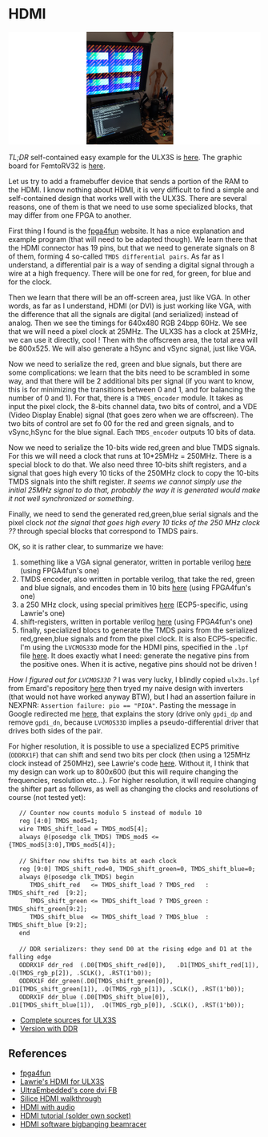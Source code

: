 HDMI
====

![](Images/HDMI.jpg)

_TL;DR_ self-contained easy example for the ULX3S is 
[here](https://github.com/BrunoLevy/learn-fpga/tree/master/Basic/ULX3S_hdmi).
The graphic board for FemtoRV32 is 
[here](https://github.com/BrunoLevy/learn-fpga/blob/master/FemtoRV/RTL/DEVICES/FGA.v).

Let us try to add a framebuffer device that sends a portion of the RAM
to the HDMI. I know nothing about HDMI, it is very difficult to find a
simple and self-contained design that works well with the ULX3S. There
are several reasons, one of them is that we need to use some specialized
blocks, that may differ from one FPGA to another. 

First thing I found is the [fpga4fun](https://www.fpga4fun.com/HDMI.html)
website. It has a nice explanation and example program (that will need
to be adapted though). We learn there that the HDMI connector has 19
pins, but that we need to generate signals on 8 of them, forming 4
so-called `TMDS differential pairs`. As far as I understand, a
differential pair is a way of sending a digital signal through a wire
at a high frequency. There will be one for red, for green, for blue and
for the clock. 

Then we learn that there will be an off-screen area, just like VGA. In
other words, as far as I understand, HDMI (or DVI) is just working like VGA, with
the difference that all the signals are digital (and serialized) instead
of analog. Then we see the timings for 640x480 RGB 24bpp 60Hz. We see
that we will need a pixel clock at 25MHz. The ULX3S has a clock at
25MHz, we can use it directly, cool ! Then with the offscreen area, the 
total area will be 800x525. We will also generate a hSync and vSync
signal, just like VGA.

Now we need to serialize the red, green and blue signals, but there are
some complications: we learn that the bits need to be scrambled in
some way, and that there will be 2 additional bits per signal
(if you want to know, this is for minimizing the transitions between
0 and 1, and for balancing the number of 0 and 1). For that,
there is a `TMDS_encoder` module. It takes as input the pixel clock,
the 8-bits channel data, two bits of control, and a VDE (Video Display
Enable) signal (that goes zero when we are offscreen). The two bits of
control are set fo 00 for the red and green signals, and to vSync,hSync
for the blue signal. Each `TMDS_encoder` outputs 10 bits of data.

Now we need to serialize the 10-bits wide red,green and blue TMDS
signals. For this we will need a clock that runs at 10*25MHz = 250MHz.
There is a special block to do that.
We also need three 10-bits shift registers, and a signal that goes high
every 10 ticks of the 250MHz clock to copy the 10-bits TMDS signals into
the shift register. _It seems we cannot simply use the initial 25MHz signal
to do that, probably the way it is generated would make it not well
synchronized or something_.

Finally, we need to send the generated red,green,blue serial signals and
the pixel clock _not the signal that goes high every 10 ticks of the
250 MHz clock ??_ through special blocks that correspond to TMDS pairs.

OK, so it is rather clear, to summarize we have:
 1) something like a VGA signal generator, written in portable verilog 
     [here](https://github.com/BrunoLevy/learn-fpga/blob/master/Basic/ULX3S_hdmi/HDMI_test.v)
     (using FPGA4fun's one)
 2) TMDS encoder, also written in portable verilog, that take the red, green and blue signals, and encodes them in 10 bits
     [here](https://github.com/BrunoLevy/learn-fpga/blob/master/Basic/ULX3S_hdmi/TMDS_encoder.v)
     (using FPGA4fun's one)
 3) a 250 MHz clock, using special primitives
     [here](https://github.com/BrunoLevy/learn-fpga/blob/master/Basic/ULX3S_hdmi/HDMI_clock.v)
     (ECP5-specific, using Lawrie's one)
 4) shift-registers, written in portable verilog
     [here](https://github.com/BrunoLevy/learn-fpga/blob/master/Basic/ULX3S_hdmi/HDMI_test.v)
     (using FPGA4fun's one)      
 5) finally, specialized blocs to generate the TMDS pairs from the
    serialized red,green,blue signals and from the pixel clock. It is
    also ECP5-specific. I'm using the `LVCMOS33D` mode for the HDMI
    pins, specified in the `.lpf` file
    [here](https://github.com/BrunoLevy/learn-fpga/blob/master/Basic/ULX3S_hdmi/ulx3s.lpf).
    It does exactly what I need:
    generate the negative pins from the positive ones. When it is
    active, negative pins should not be driven ! 
    
_How I figured out for `LVCMOS33D` ?_ I was very lucky, I blindly
copied `ulx3s.lpf` from Emard's repository [here](https://github.com/emard/ulx3s/blob/master/doc/constraints/ulx3s_v20.lpf)
then tryed my naive design with inverters (that would not have worked anyway BTW),
but I had an assertion failure in NEXPNR: `Assertion failure: pio == "PIOA"`. 
Pasting the message in Google redirected me [here](https://github.com/YosysHQ/nextpnr/issues/544),
that explains the story (drive only `gpdi_dp` and remove `gpdi_dn`,
because `LVCMOS33D` implies a pseudo-differential driver that drives both
sides of the pair.
  
  
For higher resolution, it is possible to use a specialized ECP5
primitive (`ODDRX1F`) that can shift and send two bits per clock (then using a
125MHz clock instead of 250MHz), see Lawrie's code
[here](https://github.com/lawrie/ulx3s_examples/blob/master/hdmi/fake_differential.v).
Without it, I think that my design can work up to 800x600 (but this will require
changing the frequencies, resolution etc...). For higher resolution,
it will require changing the shifter part as follows, as well as
changing the clocks and resolutions of course (not tested yet):
```
   // Counter now counts modulo 5 instead of modulo 10
   reg [4:0] TMDS_mod5=1;
   wire TMDS_shift_load = TMDS_mod5[4];
   always @(posedge clk_TMDS) TMDS_mod5 <= {TMDS_mod5[3:0],TMDS_mod5[4]};
   
   // Shifter now shifts two bits at each clock
   reg [9:0] TMDS_shift_red=0, TMDS_shift_green=0, TMDS_shift_blue=0;
   always @(posedge clk_TMDS) begin
      TMDS_shift_red   <= TMDS_shift_load ? TMDS_red   : TMDS_shift_red  [9:2];
      TMDS_shift_green <= TMDS_shift_load ? TMDS_green : TMDS_shift_green[9:2];
      TMDS_shift_blue  <= TMDS_shift_load ? TMDS_blue  : TMDS_shift_blue [9:2];
   end
   
   // DDR serializers: they send D0 at the rising edge and D1 at the falling edge
   ODDRX1F ddr_red  (.D0[TMDS_shift_red[0]),   .D1[TMDS_shift_red[1]),   .Q(TMDS_rgb_p[2]), .SCLK(), .RST(1'b0));
   ODDRX1F ddr_green(.D0[TMDS_shift_green[0]), .D1[TMDS_shift_green[1]), .Q(TMDS_rgb_p[1]), .SCLK(), .RST(1'b0));
   ODDRX1F ddr_blue (.D0[TMDS_shift_blue[0]),  .D1[TMDS_shift_blue[1]),  .Q(TMDS_rgb_p[0]), .SCLK(), .RST(1'b0));   

```

- [Complete sources for ULX3S](https://github.com/BrunoLevy/learn-fpga/tree/master/Basic/ULX3S_hdmi)
- [Version with DDR](https://github.com/BrunoLevy/learn-fpga/blob/master/Basic/ULX3S_hdmi/HDMI_test_DDR.v)

References
----------
- [fpga4fun](https://www.fpga4fun.com/HDMI.html)
- [Lawrie's HDMI for ULX3S](https://github.com/lawrie/ulx3s_examples/blob/master/hdmi/)
- [UltraEmbedded's core dvi FB](https://github.com/ultraembedded/core_dvi_framebuffer/blob/master/src_v/dvi.v)
- [Silice HDMI walkthrough](https://github.com/sylefeb/Silice/tree/master/projects/hdmi_test)
- [HDMI with audio](https://github.com/hdl-util/hdmi/)
- [HDMI tutorial (solder own socket)](https://purisa.me/blog/hdmi-on-fpga/)
- [HDMI software bigbanging beamracer](https://github.com/Wren6991/picodvi)
